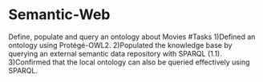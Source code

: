 # Semantic-Web
Define, populate and query an ontology about Movies
#Tasks
1)Defined an ontology using Protégé-OWL2.
2)Populated the knowledge base by querying an external semantic data repository with SPARQL (1.1).
3)Confirmed that the local ontology can also be queried effectively using SPARQL.
